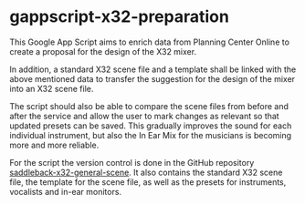 # gappscript-x32-preparation

This Google App Script aims to enrich data from Planning Center Online to create a proposal for the design of the X32 mixer.

In addition, a standard X32 scene file and a template shall be linked with the above mentioned data to transfer the suggestion for the design of the mixer into an X32 scene file.

The script should also be able to compare the scene files from before and after the service and allow the user to mark changes as relevant so that updated presets can be saved. This gradually improves the sound for each individual instrument, but also the In Ear Mix for the musicians is becoming more and more reliable.

For the script the version control is done in the GitHub repository [saddleback-x32-general-scene](https://github.com/cabcookie/saddleback-x32-general-scene.git). It also contains the standard X32 scene file, the template for the scene file, as well as the presets for instruments, vocalists and in-ear monitors.
